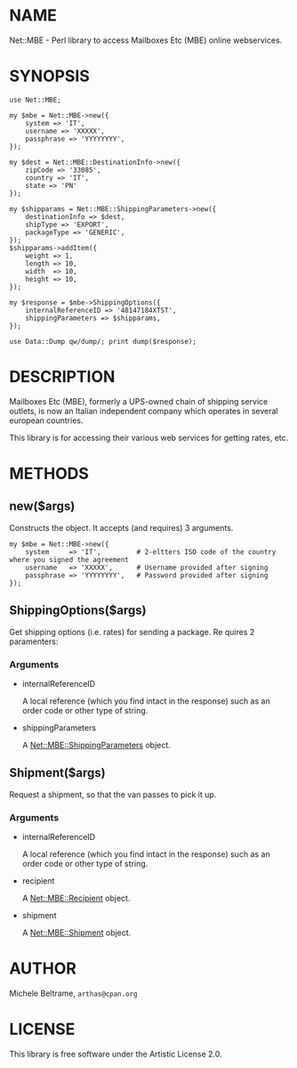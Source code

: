 # NAME

Net::MBE - Perl library to access Mailboxes Etc (MBE) online webservices.

# SYNOPSIS

    use Net::MBE;

    my $mbe = Net::MBE->new({
        system => 'IT',
        username => 'XXXXX',
        passphrase => 'YYYYYYYY',
    });

    my $dest = Net::MBE::DestinationInfo->new({
        zipCode => '33085',
        country => 'IT', 
        state => 'PN'
    });

    my $shipparams = Net::MBE::ShippingParameters->new({
        destinationInfo => $dest,
        shipType => 'EXPORT',
        packageType => 'GENERIC',
    });
    $shipparams->addItem({
        weight => 1,
        length => 10,
        width  => 10,
        height => 10,
    });

    my $response = $mbe->ShippingOptions({
        internalReferenceID => '48147184XTST',
        shippingParameters => $shipparams,
    });

    use Data::Dump qw/dump/; print dump($response);

# DESCRIPTION

Mailboxes Etc (MBE), formerly a UPS-owned chain of shipping service outlets, is now an Italian
independent company which operates in several european countries.

This library is for accessing their various web services for getting rates, etc.

# METHODS

## new($args)

Constructs the object. It accepts (and requires) 3 arguments.

    my $mbe = Net::MBE->new({
        system     => 'IT',         # 2-eltters ISO code of the country where you signed the agreement
        username   => 'XXXXX',      # Username provided after signing
        passphrase => 'YYYYYYYY',   # Password provided after signing
    });

## ShippingOptions($args)

Get shipping options (i.e. rates) for sending a package. Re quires 2 paramenters:

### Arguments

- internalReferenceID

    A local reference (which you find intact in the response) such as an order code or other type of string.

- shippingParameters

    A [Net::MBE::ShippingParameters](https://metacpan.org/pod/Net%3A%3AMBE%3A%3AShippingParameters) object.

## Shipment($args)

Request a shipment, so that the van passes to pick it up.

### Arguments

- internalReferenceID

    A local reference (which you find intact in the response) such as an order code or other type of string.

- recipient

    A [Net::MBE::Recipient](https://metacpan.org/pod/Net%3A%3AMBE%3A%3ARecipient) object.

- shipment

    A [Net::MBE::Shipment](https://metacpan.org/pod/Net%3A%3AMBE%3A%3AShipment) object.

# AUTHOR

Michele Beltrame, `arthas@cpan.org`

# LICENSE

This library is free software under the Artistic License 2.0.
